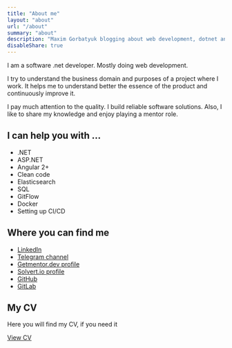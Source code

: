 ```yaml
---
title: "About me"
layout: "about"
url: "/about"
summary: "about"
description: "Maxim Gorbatyuk blogging about web development, dotnet and frontend programming, and life."
disableShare: true
---
```


I am a software .net developer. Mostly doing web development. 

I try to understand the business domain and purposes of a project where I work. It helps me to understand better the essence of the product and continuously improve it.

I pay much attention to the quality. I build reliable software solutions. Also, I like to share my knowledge and enjoy playing a mentor role.

## I can help you with ...

- .NET
- ASP.NET
- Angular 2+
- Clean code
- Elasticsearch
- SQL
- GitFlow
- Docker
- Setting up CI/CD

## Where you can find me

- [LinkedIn](https://www.linkedin.com/in/maxim-gorbatyuk-240801bb/)
- [Telegram channel](https://t.me/teamleadmaxim)
- [Getmentor.dev profile](https://getmentor.dev/mentor/maxim-gorbatyuk-437)
- [Solvert.io profile](https://solvery.io/ru/mentor/maximgorbatyuk)
- [GitHub](https://github.com/maximgorbatyuk)
- [GitLab](https://gitlab.com/m.gorbatyuk)

## My CV

Here you will find my CV, if you need it

[View CV](/pdf/Maxim_gorbatyuk_CV.pdf)
